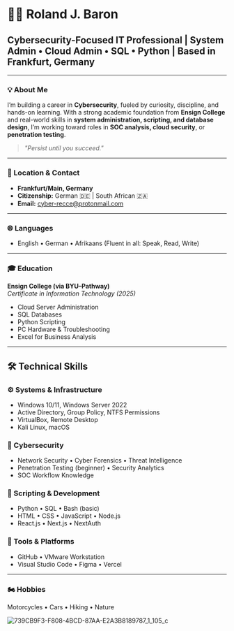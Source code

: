 # 👨‍💻 Roland J. Baron

## Cybersecurity-Focused IT Professional | System Admin • Cloud Admin • SQL • Python | Based in Frankfurt, Germany

---

### 💡 About Me  
I’m building a career in **Cybersecurity**, fueled by curiosity, discipline, and hands-on learning. With a strong academic foundation from **Ensign College** and real-world skills in **system administration, scripting, and database design**, I’m working toward roles in **SOC analysis, cloud security**, or **penetration testing**.

> *"Persist until you succeed."*

---

### 📍 Location & Contact  
- **Frankfurt/Main, Germany**  
- **Citizenship:** German 🇩🇪 | South African 🇿🇦  
- **Email:** cyber-recce@protonmail.com  

---

### 🌐 Languages  
- English • German • Afrikaans (Fluent in all: Speak, Read, Write)

---

### 🎓 Education  
**Ensign College (via BYU–Pathway)**  
*Certificate in Information Technology (2025)*  
- Cloud Server Administration  
- SQL Databases  
- Python Scripting  
- PC Hardware & Troubleshooting  
- Excel for Business Analysis  

---

## 🛠️ Technical Skills

### ⚙️ Systems & Infrastructure  
- Windows 10/11, Windows Server 2022  
- Active Directory, Group Policy, NTFS Permissions  
- VirtualBox, Remote Desktop  
- Kali Linux, macOS  

### 🔐 Cybersecurity  
- Network Security • Cyber Forensics • Threat Intelligence  
- Penetration Testing (beginner) • Security Analytics  
- SOC Workflow Knowledge  

### 🐍 Scripting & Development  
- Python • SQL • Bash (basic)  
- HTML • CSS • JavaScript • Node.js  
- React.js • Next.js • NextAuth  

### 🧰 Tools & Platforms  
- GitHub • VMware Workstation  
- Visual Studio Code • Figma • Vercel  

---

### 🏍️ Hobbies  
Motorcycles • Cars • Hiking • Nature

![739CB9F3-F808-4BCD-87AA-E2A3B8189787_1_105_c](https://github.com/RolandJBaron/RolandJBaron/assets/142206832/1491636e-294d-47ef-ab97-0c888bc1fe7c)


